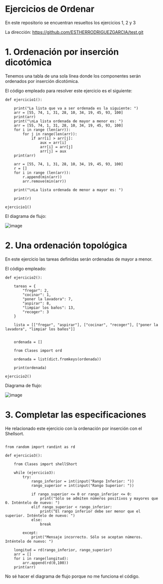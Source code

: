 # Ejercicios de Ordenar
En este repositorio se encuentran resueltos los ejercicios 1, 2 y 3 

La dirección: https://github.com/ESTHERRODRIGUEZGARCIA/test.git

# 1. Ordenación por inserción dicotómica

Tenemos una tabla de una sola línea donde los componentes serán ordenados por inserción dicotómica.

El código empleado para resolver este ejercicio es el siguiente:

````
def ejercicio1():

    print("La lista que va a ser ordenada es la siguiente: ")
    arr = [55, 74, 1, 31, 28, 10, 34, 19, 45, 93, 100]
    print(arr)
    print("\nLa lista ordenada de mayor a menor es: ")
    arr = [55, 74, 1, 31, 28, 10, 34, 19, 45, 93, 100]
    for i in range (len(arr)):
        for j in range(len(arr)):
            if arr[i] > arr[j]:
                aux = arr[i]
                arr[i] = arr[j]
                arr[j] = aux
    print(arr)
    
    arr = [55, 74, 1, 31, 28, 10, 34, 19, 45, 93, 100]
    r = []
    for i in range (len(arr)):
        r.append(min(arr))
        arr.remove(min(arr))

    print("\nLa lista ordenada de menor a mayor es: ")            

    print(r)

ejercicio1()

````

El diagrama de flujo:

![image](https://user-images.githubusercontent.com/91721860/158073913-fc8cb893-c901-4b0a-be69-41a1c8c0f7f2.png)


# 2. Una ordenación topológica

En este ejercicio las tareas definidas serán ordenadas de mayor a menor.

El código empleado: 
````
def ejercicio2():

    tareas = {
        "fregar": 2,
        "cocinar": 1,
        "poner la lavadora": 7,
        "aspirar": 8,
        "limpiar los baños": 13,
        "recoger": 3
    }
    
    lista = [["fregar", "aspirar"], ["cocinar", "recoger"], ["poner la lavadora", "limpiar los baños"]]


    ordenada = []

    from Clases import ord

    ordenada = list(dict.fromkeys(ordenada))

    print(ordenada)

ejercicio2()

````
Diagrama de flujo:

![image](https://user-images.githubusercontent.com/91721860/158074752-444e1321-cb32-42b1-afda-656d0225d419.png)


# 3. Completar las especificaciones

He relacionado este ejercicio con la ordenación por inserción con el Shellsort.

````

from random import randint as rd

def ejercicio3():

    from Clases import shellShort

	while (ejercicio3):
		try:
			rango_inferior = int(input("Rango Inferior: "))
			rango_superior = int(input("Rango Superior: "))

			if rango_superior <= 0 or rango_inferior <= 0:
				print("Sólo se admiten números positivos y mayores que 0. Inténtelo de nuevo: ")
			elif rango_superior < rango_inferior:
				print("El rango inferior debe ser menor que el superior. Inténtelo de nuevo: ")
			else:
				break

		except:
			print("Mensaje incorrecto. Sólo se aceptan números. Inténtelo de nuevo: ")

	longitud = rd(rango_inferior, rango_superior)
	arr = []
	for i in range(longitud):
		arr.append(rd(0,100))
	print(arr)
````

No sé hacer el diagrama de flujo porque no me funciona el código.




